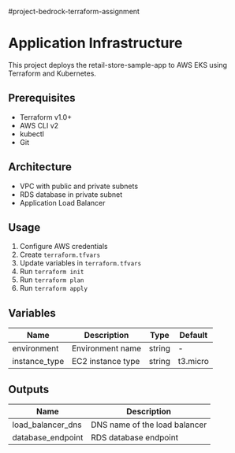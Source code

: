 #project-bedrock-terraform-assignment

# Application Infrastructure

This project deploys the retail-store-sample-app to AWS EKS using Terraform and Kubernetes.

## Prerequisites

- Terraform v1.0+
- AWS CLI v2
- kubectl
- Git

## Architecture

- VPC with public and private subnets
- RDS database in private subnet
- Application Load Balancer

## Usage

1. Configure AWS credentials
2. Create `terraform.tfvars`
3. Update variables in `terraform.tfvars`
4. Run `terraform init`
5. Run `terraform plan`
6. Run `terraform apply`

## Variables

| Name          | Description       | Type   | Default  |
| ------------- | ----------------- | ------ | -------- |
| environment   | Environment name  | string | -        |
| instance_type | EC2 instance type | string | t3.micro |

## Outputs

| Name              | Description                   |
| ----------------- | ----------------------------- |
| load_balancer_dns | DNS name of the load balancer |
| database_endpoint | RDS database endpoint         |
